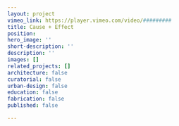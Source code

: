 ```yaml
---
layout: project
vimeo_link: https://player.vimeo.com/video/#########
title: Cause + Effect
position: 
hero_image: ''
short-description: ''
description: ''
images: []
related_projects: []
architecture: false
curatorial: false
urban-design: false
education: false
fabrication: false
published: false

---
```

